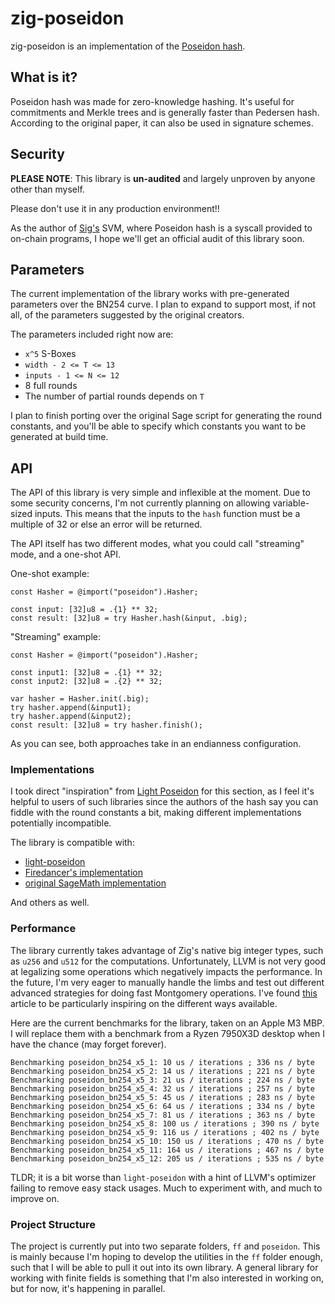 # zig-poseidon

zig-poseidon is an implementation of the [Poseidon hash](https://eprint.iacr.org/2019/458).

## What is it?

Poseidon hash was made for zero-knowledge hashing. It's useful for commitments and Merkle trees and is generally faster than Pedersen hash. According to the original paper, it can also be used in signature schemes.

## Security 

**PLEASE NOTE**: This library is **un-audited** and largely unproven by anyone other than myself. 

Please don't use it in any production environment!!

As the author of [Sig's](https://github.com/Syndica/sig) SVM, where Poseidon hash is a syscall provided to on-chain programs, I hope we'll get an official audit of this library soon.

## Parameters

The current implementation of the library works with pre-generated parameters over the BN254 curve. I plan to expand to support most, if not all, of the parameters suggested by the original creators.

The parameters included right now are:
- `x^5` S-Boxes
- `width - 2 <= T <= 13`
- `inputs - 1 <= N <= 12`
- 8 full rounds
- The number of partial rounds depends on `T`

I plan to finish porting over the original Sage script for generating the round constants, and you'll be able to specify which constants you want to be generated at build time.

## API

The API of this library is very simple and inflexible at the moment. Due to some security concerns, I'm not currently planning on allowing variable-sized inputs. This means that the inputs to the `hash` function must be a multiple of 32 or else an error will be returned.

The API itself has two different modes, what you could call "streaming" mode, and a one-shot API.

One-shot example:
```zig
const Hasher = @import("poseidon").Hasher;

const input: [32]u8 = .{1} ** 32;
const result: [32]u8 = try Hasher.hash(&input, .big);
```

"Streaming" example:
```zig
const Hasher = @import("poseidon").Hasher;

const input1: [32]u8 = .{1} ** 32;
const input2: [32]u8 = .{2} ** 32;

var hasher = Hasher.init(.big);
try hasher.append(&input1);
try hasher.append(&input2);
const result: [32]u8 = try hasher.finish();
```

As you can see, both approaches take in an endianness configuration.

### Implementations

I took direct "inspiration" from [Light Poseidon](https://github.com/Lightprotocol/light-poseidon?tab=readme-ov-file#implementation) for this section, as I feel it's helpful to users of such libraries since the authors of the hash say you can fiddle with the round constants a bit, making different implementations potentially incompatible.

The library is compatible with:
- [light-poseidon](https://github.com/Lightprotocol/light-poseidon)
- [Firedancer's implementation](https://github.com/firedancer-io/firedancer/tree/39fbaa898c4b99b64d452ae3cadb3ee2a6db7269/src/ballet/bn254)
- [original SageMath implementation](https://extgit.iaik.tugraz.at/krypto/hadeshash/-/tree/master/)

And others as well.

### Performance

The library currently takes advantage of Zig's native big integer types, such as `u256` and `u512` for the computations. Unfortunately, LLVM is not very good at legalizing some operations which negatively impacts the performance. In the future, I'm very eager to manually handle the limbs and test out different advanced strategies for doing fast Montgomery operations. I've found [this](https://baincapitalcrypto.com/optimizing-montgomery-multiplication-in-webassembly/) article to be particularly inspiring on the different ways available.

Here are the current benchmarks for the library, taken on an Apple M3 MBP. I will replace them with a benchmark from a Ryzen 7950X3D desktop when I have the chance (may forget forever).
```
Benchmarking poseidon_bn254_x5_1: 10 us / iterations ; 336 ns / byte
Benchmarking poseidon_bn254_x5_2: 14 us / iterations ; 221 ns / byte
Benchmarking poseidon_bn254_x5_3: 21 us / iterations ; 224 ns / byte
Benchmarking poseidon_bn254_x5_4: 32 us / iterations ; 257 ns / byte
Benchmarking poseidon_bn254_x5_5: 45 us / iterations ; 283 ns / byte
Benchmarking poseidon_bn254_x5_6: 64 us / iterations ; 334 ns / byte
Benchmarking poseidon_bn254_x5_7: 81 us / iterations ; 363 ns / byte
Benchmarking poseidon_bn254_x5_8: 100 us / iterations ; 390 ns / byte
Benchmarking poseidon_bn254_x5_9: 116 us / iterations ; 402 ns / byte
Benchmarking poseidon_bn254_x5_10: 150 us / iterations ; 470 ns / byte
Benchmarking poseidon_bn254_x5_11: 164 us / iterations ; 467 ns / byte
Benchmarking poseidon_bn254_x5_12: 205 us / iterations ; 535 ns / byte
```

TLDR; it is a bit worse than `light-poseidon` with a hint of LLVM's optimizer failing to remove easy stack usages. Much to experiment with, and much to improve on.

### Project Structure

The project is currently put into two separate folders, `ff` and `poseidon`. This is mainly because I'm hoping to develop the utilities in the `ff` folder enough, such that I will be able to pull it out into its own library. A general library for working with finite fields is something that I'm also interested in working on, but for now, it's happening in parallel.

